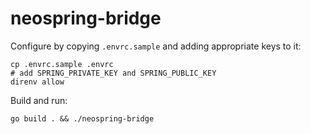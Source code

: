 # neospring-bridge

Configure by copying `.envrc.sample` and adding appropriate keys to it:

    cp .envrc.sample .envrc
    # add SPRING_PRIVATE_KEY and SPRING_PUBLIC_KEY
    direnv allow

Build and run:

    go build . && ./neospring-bridge
